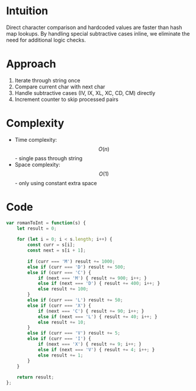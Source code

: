 # Intuition
Direct character comparison and hardcoded values are faster than hash map lookups. By handling special subtractive cases inline, we eliminate the need for additional logic checks.

# Approach
1. Iterate through string once
2. Compare current char with next char
3. Handle subtractive cases (IV, IX, XL, XC, CD, CM) directly
4. Increment counter to skip processed pairs

# Complexity
- Time complexity: $$O(n)$$ - single pass through string
- Space complexity: $$O(1)$$ - only using constant extra space

# Code
```javascript
var romanToInt = function(s) {
    let result = 0;
    
    for (let i = 0; i < s.length; i++) {
        const curr = s[i];
        const next = s[i + 1];
        
        if (curr === 'M') result += 1000;
        else if (curr === 'D') result += 500;
        else if (curr === 'C') {
            if (next === 'M') { result += 900; i++; }
            else if (next === 'D') { result += 400; i++; }
            else result += 100;
        }
        else if (curr === 'L') result += 50;
        else if (curr === 'X') {
            if (next === 'C') { result += 90; i++; }
            else if (next === 'L') { result += 40; i++; }
            else result += 10;
        }
        else if (curr === 'V') result += 5;
        else if (curr === 'I') {
            if (next === 'X') { result += 9; i++; }
            else if (next === 'V') { result += 4; i++; }
            else result += 1;
        }
    }
    
    return result;
};
```
